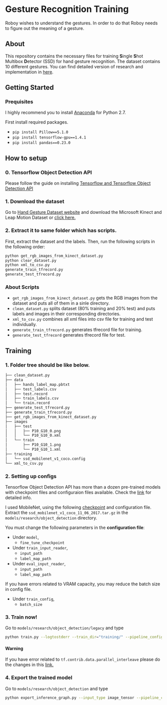 # Gesture Recognition Training
Roboy wishes to understand the gestures. In order to do that Roboy needs to figure out the meaning of a gesture.


## About
This repository contains the necessary files for training **S**ingle **S**hot Multibox **D**etector (SSD) for hand gesture recognition. The dataset contains 10 different gestures.
You can find detailed version of research and implementation in [here](https://devanthro.atlassian.net/wiki/spaces/SS18/pages/280952998/Gesture+Recognition).

## Getting Started
### Prequisites
I highly recommend you to install [Anaconda](https://www.anaconda.com/download/) for Python 2.7.

First install required packages.
* `pip install Pillow==5.1.0`
* `pip install tensorflow-gpu==1.4.1`
* `pip install pandas==0.23.0`

## How to setup

### 0. Tensorflow Object Detection API
Please follow the guide on installing [Tensorflow and Tensorflow Object Detection API](https://github.com/tensorflow/models/blob/master/research/object_detection/g3doc/installation.md)

### 1. Download the dataset
Go to [Hand Gesture Dataset website](http://lttm.dei.unipd.it/downloads/gesture/#kinect_leap) and download the Microsoft Kinect and Leap Motion Dataset or [click here.](http://lttm.dei.unipd.it/downloads/gesture/kinect_leap/data/kinect_leap_dataset.zip)

### 2. Extract it to same folder which has scripts.
First, extract the dataset and the labels.
Then, run the following scripts in the following order:
```bash
python get_rgb_images_from_kinect_dataset.py
python clear_dataset.py
python xml_to_csv.py
generate_train_tfrecord.py
generate_test_tfrecord.py
```

### About Scripts
* `get_rgb_images_from_kinect_dataset.py` gets the RGB images from the dataset and puts all of them in a sinle directory.
* `clean_dataset.py` splits dataset (80% training and 20% test) and puts labels and images in their corresponding directories.
* `xml_to_csv.py` combines all xml files into csv file for training and test individually.
* `generate_train_tfrecord.py` generates tfrecord file for training.
* `generate_test_tfrecord` generates tfrecord file for test.

## Training
### 1. Folder tree should be like below.
```bash
├── clean_dataset.py
├── data
│   ├── hands_label_map.pbtxt
│   ├── test_labels.csv
│   ├── test.record
│   ├── train_labels.csv
│   └── train.record
├── generate_test_tfrecord.py
├── generate_train_tfrecord.py
├── get_rgb_images_from_kinect_dataset.py
├── images
│   ├── test
│   │   ├── P10_G10_0.png
│   │   └── P10_G10_0.xml
│   └── train
│       ├── P10_G10_1.png
│       └── P10_G10_1.xml
├── training
│   └── ssd_mobilenet_v1_coco.config
└── xml_to_csv.py
```

### 2. Setting up configs
Tensorflow Object Detection API has more than a dozen pre-trained models with checkpoint files and configuraion files available. Check the [link](https://github.com/tensorflow/models/blob/master/research/object_detection/g3doc/detection_model_zoo.md) for detailed info.

I used MobileNet, using the following [checkpoint](download.tensorflow.org/models/object_detection/ssd_mobilenet_v1_coco_11_06_2017.tar.gz) and configuration file.
Extract the `ssd_mobilenet_v1_coco_11_06_2017.tar.gz` in the `models/research/object_detection` directory.

You must change the following parameters in the **configuration file**:
* Under `model`,
    * `fine_tune_checkpoint`
* Under `train_input_reader`,
    * `input_path`
    * `label_map_path`
* Under `eval_input_reader`,
    * `input_path`
    * `label_map_path`

If you have errors related to VRAM capacity, you may reduce the batch size in config file.
* Under `train_config`,
    * `batch_size`

### 3. Train now!
Go to `models/research/object_detection/legacy` and type
```bash
python train.py --logtostderr --train_dir="training/" --pipeline_config_path="training/ssd_mobilenet_v1_coco.config"
```

#### Warning
If you have error related to `tf.contrib.data.parallel_interleave` please do the changes in this [link.](https://github.com/tensorflow/models/issues/3432#issuecomment-405680652)

### 4. Export the trained model
Go to `models/research/object_detection` and type
```bash
python export_inference_graph.py --input_type image_tensor --pipeline_config_path "training/ssd_mobilenet_v1_coco.config" --trained_checkpoint_prefix "training/model.ckpt-4499" --output_directory "/home/bilal/gesture_recognition"
```
